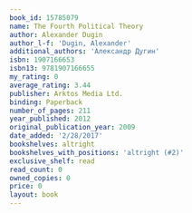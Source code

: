 ```yaml
---
book_id: 15785079
name: The Fourth Political Theory
author: Alexander Dugin
author_l-f: 'Dugin, Alexander'
additional_authors: 'Александр Дугин'
isbn: 1907166653
isbn13: 9781907166655
my_rating: 0
average_rating: 3.44
publisher: Arktos Media Ltd.
binding: Paperback
number_of_pages: 211
year_published: 2012
original_publication_year: 2009
date_added: '2/28/2017'
bookshelves: altright
bookshelves_with_positions: 'altright (#2)'
exclusive_shelf: read
read_count: 0
owned_copies: 0
price: 0
layout: book
---
```

